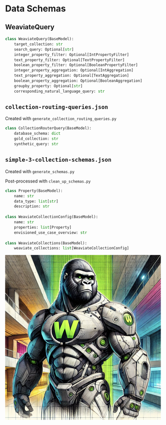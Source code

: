 # Data Schemas

## WeaviateQuery

```python
class WeaviateQuery(BaseModel):
    target_collection: str
    search_query: Optional[str]
    integer_property_filter: Optional[IntPropertyFilter]
    text_property_filter: Optional[TextPropertyFilter]
    boolean_property_filter: Optional[BooleanPropertyFilter]
    integer_property_aggregation: Optional[IntAggregation]
    text_property_aggregation: Optional[TextAggregation]
    boolean_property_aggregation: Optional[BooleanAggregation]
    groupby_property: Optional[str]
    corresponding_natural_language_query: str
```

## `collection-routing-queries.json`

Created with `generate_collection_routing_queries.py`

```python
class CollectionRouterQuery(BaseModel):
    database_schema: dict
    gold_collection: str 
    synthetic_query: str
```

## `simple-3-collection-schemas.json`

Created with `generate_schemas.py`

Post-processed with `clean_up_schemas.py`

```python
class Property(BaseModel):
    name: str
    data_type: list[str]
    description: str

class WeaviateCollectionConfig(BaseModel):
    name: str
    properties: list[Property]
    envisioned_use_case_overview: str

class WeaviateCollections(BaseModel):
    weaviate_collections: list[WeaviateCollectionConfig]
```

![Weaviate Gorilla](../visuals/weaviate-gorillas/gorilla-63.png)